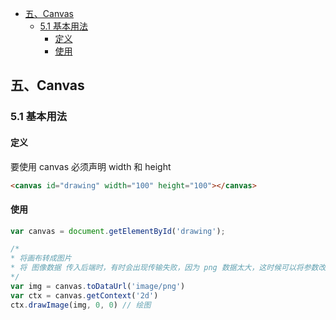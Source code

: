 <!-- TOC -->

- [五、Canvas](#五canvas)
  - [5.1 基本用法](#51-基本用法)
    - [定义](#定义)
    - [使用](#使用)

<!-- /TOC -->
## 五、Canvas
### 5.1 基本用法

#### 定义
要使用 canvas 必须声明 width 和 height
```html
<canvas id="drawing" width="100" height="100"></canvas>
```
#### 使用

```js
var canvas = document.getElementById('drawing');

/*
* 将画布转成图片
* 将 图像数据 传入后端时，有时会出现传输失败，因为 png 数据太大，这时候可以将参数改为 'image/jpeg'
*/
var img = canvas.toDataUrl('image/png')
var ctx = canvas.getContext('2d')
ctx.drawImage(img, 0, 0) // 绘图
```